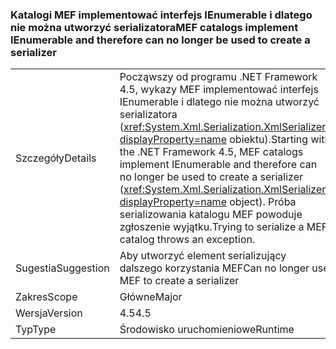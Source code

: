 ### <a name="mef-catalogs-implement-ienumerable-and-therefore-can-no-longer-be-used-to-create-a-serializer"></a><span data-ttu-id="d76c5-101">Katalogi MEF implementować interfejs IEnumerable i dlatego nie można utworzyć serializatora</span><span class="sxs-lookup"><span data-stu-id="d76c5-101">MEF catalogs implement IEnumerable and therefore can no longer be used to create a serializer</span></span>

|   |   |
|---|---|
|<span data-ttu-id="d76c5-102">Szczegóły</span><span class="sxs-lookup"><span data-stu-id="d76c5-102">Details</span></span>|<span data-ttu-id="d76c5-103">Począwszy od programu .NET Framework 4.5, wykazy MEF implementować interfejs IEnumerable i dlatego nie można utworzyć serializatora (<xref:System.Xml.Serialization.XmlSerializer?displayProperty=name> obiektu).</span><span class="sxs-lookup"><span data-stu-id="d76c5-103">Starting with the .NET Framework 4.5, MEF catalogs implement IEnumerable and therefore can no longer be used to create a serializer (<xref:System.Xml.Serialization.XmlSerializer?displayProperty=name> object).</span></span> <span data-ttu-id="d76c5-104">Próba serializowania katalogu MEF powoduje zgłoszenie wyjątku.</span><span class="sxs-lookup"><span data-stu-id="d76c5-104">Trying to serialize a MEF catalog throws an exception.</span></span>|
|<span data-ttu-id="d76c5-105">Sugestia</span><span class="sxs-lookup"><span data-stu-id="d76c5-105">Suggestion</span></span>|<span data-ttu-id="d76c5-106">Aby utworzyć element serializujący dalszego korzystania MEF</span><span class="sxs-lookup"><span data-stu-id="d76c5-106">Can no longer use MEF to create a serializer</span></span>|
|<span data-ttu-id="d76c5-107">Zakres</span><span class="sxs-lookup"><span data-stu-id="d76c5-107">Scope</span></span>|<span data-ttu-id="d76c5-108">Główne</span><span class="sxs-lookup"><span data-stu-id="d76c5-108">Major</span></span>|
|<span data-ttu-id="d76c5-109">Wersja</span><span class="sxs-lookup"><span data-stu-id="d76c5-109">Version</span></span>|<span data-ttu-id="d76c5-110">4.5</span><span class="sxs-lookup"><span data-stu-id="d76c5-110">4.5</span></span>|
|<span data-ttu-id="d76c5-111">Typ</span><span class="sxs-lookup"><span data-stu-id="d76c5-111">Type</span></span>|<span data-ttu-id="d76c5-112">Środowisko uruchomieniowe</span><span class="sxs-lookup"><span data-stu-id="d76c5-112">Runtime</span></span>|

